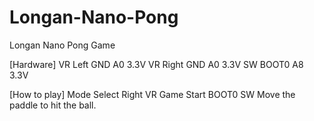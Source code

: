 # Longan-Nano-Pong

Longan Nano Pong Game

[Hardware]
VR Left  GND A0 3.3V
VR Right GND A0 3.3V
SW BOOT0 A8 3.3V

[How to play]
Mode Select Right VR
Game Start  BOOT0 SW
Move the paddle to hit the ball.
